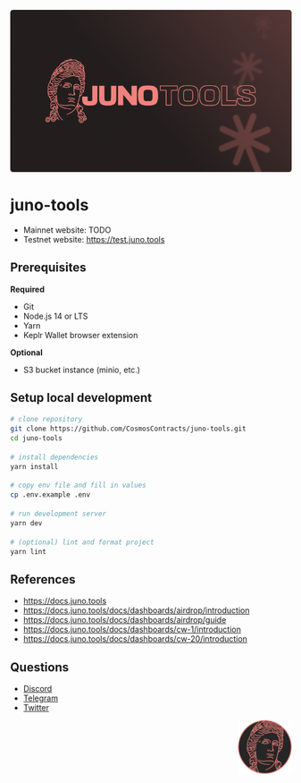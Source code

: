 <!-- markdownlint-disable MD033 MD034 MD036 MD041 -->

![juno-tools](./public/social.png)

# juno-tools

- Mainnet website: TODO
- Testnet website: https://test.juno.tools

## Prerequisites

**Required**

- Git
- Node.js 14 or LTS
- Yarn
- Keplr Wallet browser extension

**Optional**

- S3 bucket instance (minio, etc.)

## Setup local development

```sh
# clone repository
git clone https://github.com/CosmosContracts/juno-tools.git
cd juno-tools

# install dependencies
yarn install

# copy env file and fill in values
cp .env.example .env

# run development server
yarn dev

# (optional) lint and format project
yarn lint
```

## References

- https://docs.juno.tools
- https://docs.juno.tools/docs/dashboards/airdrop/introduction
- https://docs.juno.tools/docs/dashboards/airdrop/guide
- https://docs.juno.tools/docs/dashboards/cw-1/introduction
- https://docs.juno.tools/docs/dashboards/cw-20/introduction

## Questions

- [Discord](https://discord.gg/Juno)
- [Telegram](https://t.me/JunoNetwork)
- [Twitter](https://twitter.com/junotools)

<img src="./public/icon.png" height="96" align="right" />
